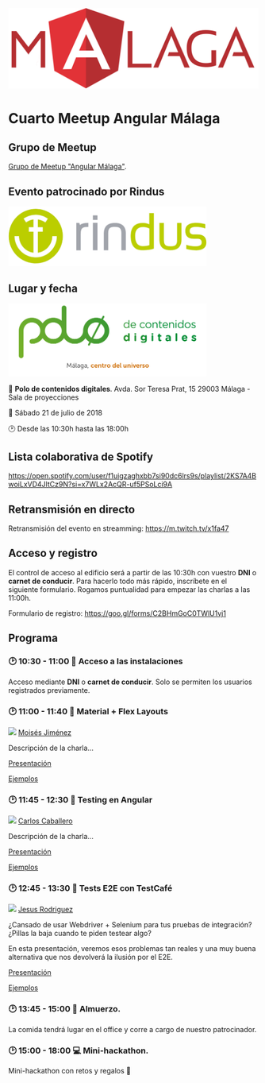 <img src="logo_angular2.png">

# Cuarto Meetup Angular Málaga

## Grupo de Meetup

[Grupo de Meetup "Angular Málaga"](https://www.meetup.com/es-ES/Angular-Malaga/).

## Evento patrocinado por Rindus

<a href="https://www.rindus.de/"><img src="rindus-logo.png" width="400px"></a>

## Lugar y fecha

<img src="polo-digital-logo.png" width="400px">

:round_pushpin: **Polo de contenidos digitales**. Avda. Sor Teresa Prat, 15
29003 Málaga - Sala de proyecciones

:date: Sábado 21 de julio de 2018

:clock2: Desde las 10:30h hasta las 18:00h

## Lista colaborativa de Spotify
https://open.spotify.com/user/f1uigzaghxbb7si90dc6lrs9s/playlist/2KS7A4BwoiLxVD4JltCz9N?si=x7WLx2AcQR-uf5PSoLci9A

## Retransmisión en directo

Retransmisión del evento en streamming: https://m.twitch.tv/x1fa47

## Acceso y registro

El control de acceso al edificio será a partir de las 10:30h con vuestro **DNI** o **carnet de conducir**. Para hacerlo todo más rápido, inscríbete en el siguiente formulario. Rogamos puntualidad para empezar las charlas a las 11:00h.

Formulario de registro: https://goo.gl/forms/C2BHmGoC0TWlU1vj1

## Programa

### :clock2: 10:30 - 11:00 :pencil: Acceso a las instalaciones

Acceso mediante **DNI** o **carnet de conducir**. Solo se permiten los usuarios registrados previamente.

### :clock2: 11:00 - 11:40 :speech_balloon: Material + Flex Layouts

<a href="https://github.com/mjimenezmartin"><img src="https://avatars2.githubusercontent.com/u/14920061?s=460&v=4" width="20px"></a> [Moisés Jiménez](https://github.com/mjimenezmartin)

Descripción de la charla...

[Presentación]()

[Ejemplos]()

### :clock2: 11:45 - 12:30 :speech_balloon: Testing en Angular

<a href="https://github.com/Caballerog"><img src="https://avatars2.githubusercontent.com/u/8807391?s=460&v=4" width="20px"></a> [Carlos Caballero](https://github.com/Caballerog)

Descripción de la charla...

[Presentación]()

[Ejemplos]()

### :clock2: 12:45 - 13:30 :speech_balloon: Tests E2E con TestCafé

<a href="https://github.com/Foxandxss"><img src="https://avatars3.githubusercontent.com/u/1087957?s=96&v=4" width="20px"></a> [Jesus Rodriguez](https://github.com/Foxandxss)

¿Cansado de usar Webdriver + Selenium para tus pruebas de integración? ¿Pillas la baja cuando te piden testear algo?

En esta presentación, veremos esos problemas tan reales y una muy buena alternativa que nos devolverá la ilusión por el E2E.

[Presentación]()

[Ejemplos]()

### :clock2: 13:45 - 15:00 :pizza: Almuerzo.

La comida tendrá lugar en el office y corre a cargo de nuestro patrocinador.

### :clock2: 15:00 - 18:00 :computer: Mini-hackathon.

Mini-hackathon con retos y regalos :gift:

